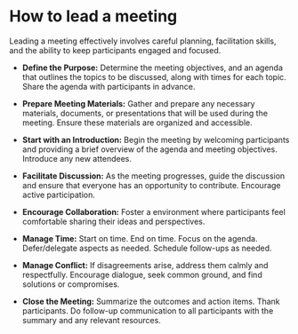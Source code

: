 # How to lead a meeting

Leading a meeting effectively involves careful planning, facilitation skills, and the ability to keep participants engaged and focused.

* **Define the Purpose:** Determine the meeting objectives, and an agenda that outlines the topics to be discussed, along with times for each topic. Share the agenda with participants in advance.

* **Prepare Meeting Materials:** Gather and prepare any necessary materials, documents, or presentations that will be used during the meeting. Ensure these materials are organized and  accessible.

* **Start with an Introduction:** Begin the meeting by welcoming participants and providing a brief overview of the agenda and meeting objectives. Introduce any new attendees.

* **Facilitate Discussion:** As the meeting progresses, guide the discussion and ensure that everyone has an opportunity to contribute. Encourage active participation.

* **Encourage Collaboration:** Foster a environment where participants feel comfortable sharing their ideas and perspectives.

* **Manage Time:** Start on time. End on time. Focus on the agenda. Defer/delegate aspects as needed. Schedule follow-ups as needed.

* **Manage Conflict:** If disagreements arise, address them calmly and respectfully. Encourage dialogue, seek common ground, and find solutions or compromises.

* **Close the Meeting:** Summarize the outcomes and action items. Thank participants. Do follow-up  communication to all participants with the summary and any relevant resources.
